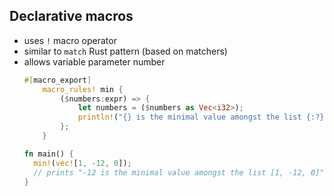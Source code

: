 ## Declarative macros
* uses `!` macro operator
* similar to `match` Rust pattern (based on matchers)
* allows variable parameter number
    ```rust
    #[macro_export]
        macro_rules! min {
            ($numbers:expr) => {
                let numbers = ($numbers as Vec<i32>);
                println!("{} is the minimal value amongst the list {:?}", numbers.clone().get_minimal(), numbers);
            };
        }
    
    fn main() {
      min!(vec![1, -12, 0]); 
      // prints "-12 is the minimal value amongst the list [1, -12, 0]"
    }
    ```
    
 